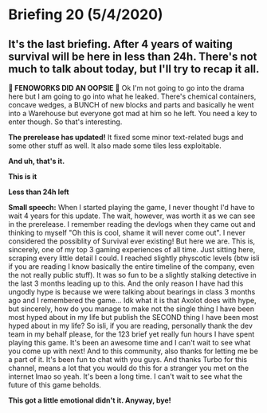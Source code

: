 # Briefing 20 (5/4/2020)

## It's the last briefing. After 4 years of waiting survival will be here in less than 24h. There's not much to talk about today, but I'll try to recap it all.

**🦀 FENOWORKS DID AN OOPSIE 🦀** Ok I'm not going to go into the drama here but I am going to go into what he leaked. There's chemical containers, concave wedges, a BUNCH of new blocks and parts and basically he went into a Warehouse but everyone got mad at him so he left. You need a key to enter though. So that's interesting.

**The prerelease has updated!** It fixed some minor text-related bugs and some other stuff as well. It also made some tiles less exploitable.

**And uh, that's it.**

**This is it**

**Less than 24h left**

**Small speech:** When I started playing the game, I never thought I'd have to wait 4 years for this update. The wait, however, was worth it as we can see in the prerelease. I remember reading the devlogs when they came out and thinking to myself "Oh this is cool, shame it will never come out". I never considered the possiblity of Survival ever existing! But here we are. This is, sincerely, one of my top 3 gaming experiences of all time. Just sitting here, scraping every little detail I could. I reached slightly physcotic levels (btw isli if you are reading I know basically the entire timeline of the company, even the not really public stuff). It was so fun to be a slightly stalking detective in the last 3 months leading up to this. And the only reason I have had this ungodly hype is because we were talking about bearings in class 3 months ago and I remembered the game... Idk what it is that Axolot does with hype, but sincerely, how do you manage to make not the single thing I have been most hyped about in my life but publish the SECOND thing I have been most hyped about in my life? So isli, if you are reading, personally thank the dev team in my behalf please, for the 123 brief yet really fun hours I have spent playing this game. It's been an awesome time and I can't wait to see what you come up with next! And to this community, also thanks for letting me be a part of it. It's been fun to chat with you guys. And thanks Turbo for this channel, means a lot that you would do this for a stranger you met on the internet lmao so yeah. It's been a long time. I can't wait to see what the future of this game beholds.

**This got a little emotional didn't it. Anyway, bye!** 
